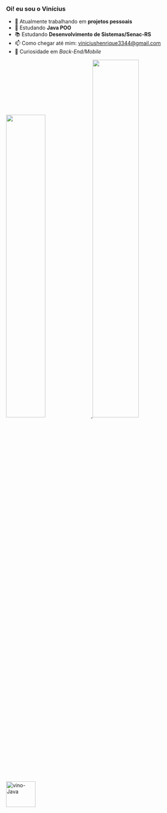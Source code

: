 ### Oi! eu sou o Vinícius

- 🔭 Atualmente trabalhando em **projetos pessoais**
- 🌱 Estudando **Java POO**
- 📚 Estudando **Desenvolvimento de Sistemas/Senac-RS**
- 📫 Como chegar até mim: viniciushenrique3344@gmail.com
- 🔎 Curiosidade em *Back-End/Mobile*

<div>
   <a href="https://github.com/VinoOliveira">
  <img  width="46%" src="https://github-readme-stats.vercel.app/api?username=VinoOliveira&show_icons=true&theme=moltack&include_all_commits=true&count_private="false"/>
  <img width="50%" src="https://github-readme-stats.vercel.app/api/top-langs/?username=VinoOliveira&layout=compact&langs_count=7&theme=moltack"/>

</div>
<div style="display: inline_block"><br>
   <img align="left" alt="vino-Java" height="70" width="80"  src="https://cdn.jsdelivr.net/gh/devicons/devicon/icons/java/java-plain-wordmark.svg" />
   
</div>

